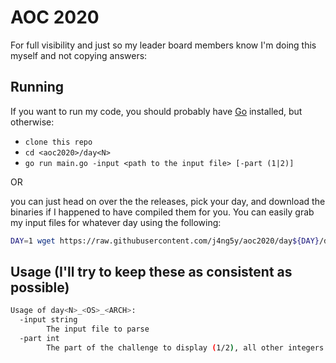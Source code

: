 # AOC 2020

For full visibility and just so my leader board members know I'm doing this myself and not copying answers:

## Running

If you want to run my code, you should probably have [Go](https://golang.org/dl) installed, but otherwise:

- `clone this repo`
- `cd <aoc2020>/day<N>`
- `go run main.go -input <path to the input file> [-part (1|2)]`

OR

you can just head on over the the releases, pick your day, and download the binaries if I happened to have compiled them for you.
You can easily grab my input files for whatever day using the following:

```bash
DAY=1 wget https://raw.githubusercontent.com/j4ng5y/aoc2020/day${DAY}/day${DAY}/input.txt
```

## Usage (I'll try to keep these as consistent as possible)

```bash
Usage of day<N>_<OS>_<ARCH>:
  -input string
        The input file to parse
  -part int
        The part of the challenge to display (1/2), all other integers (or no value), displays both
```

